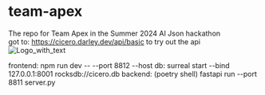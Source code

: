 # team-apex
The repo for Team Apex in the Summer 2024 AI Json hackathon\
got to: https://cicero.darley.dev/api/basic to try out the api\
![Logo_with_text](https://github.com/user-attachments/assets/8457888f-4f29-4bbd-a12a-9d715234a883)

frontend: npm run dev -- --port 8812 --host
db: surreal start --bind 127.0.0.1:8001 rocksdb://cicero.db
backend: (poetry shell) fastapi run --port 8811 server.py